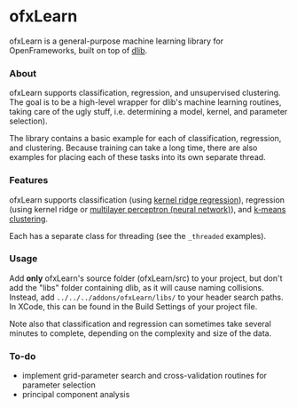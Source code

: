 # ofxLearn

ofxLearn is a general-purpose machine learning library for OpenFrameworks, built on top of [dlib](http://dlib.net/).


### About

ofxLearn supports classification, regression, and unsupervised clustering. The goal is to be a high-level wrapper for dlib's machine learning routines, taking care of the ugly stuff, i.e. determining a model, kernel, and parameter selection).

The library contains a basic example for each of classification, regression, and clustering. Because training can take a long time, there are also examples for placing each of these tasks into its own separate thread.


### Features

ofxLearn supports classification (using [kernel ridge regression](http://en.wikipedia.org/wiki/Kernel_method)), regression (using kernel ridge or [multilayer perceptron (neural network)](http://en.wikipedia.org/wiki/Multilayer_perceptron)), and [k-means clustering](http://en.wikipedia.org/wiki/K-means_clustering). 

Each has a separate class for threading (see the `_threaded` examples).

### Usage

Add **only** ofxLearn's source folder (ofxLearn/src) to your project, but don't add the "libs" folder containing dlib, as it will cause naming collisions. Instead, add `../../../addons/ofxLearn/libs/` to your header search paths. In XCode, this can be found in the Build Settings of your project file.

Note also that classification and regression can sometimes take several minutes to complete, depending on the complexity and size of the data.


### To-do

* implement grid-parameter search and cross-validation routines for parameter selection
* principal component analysis 